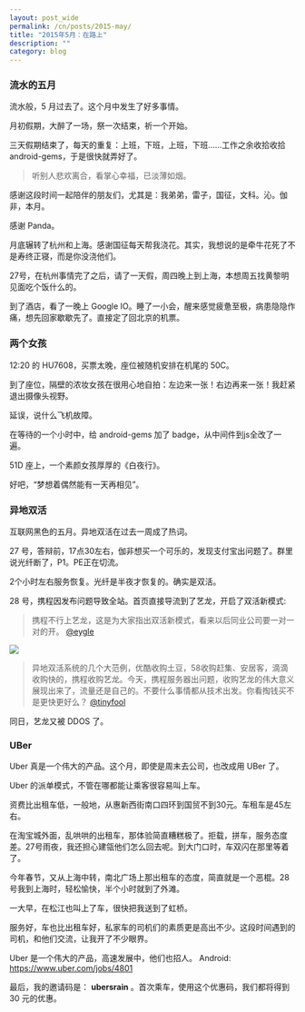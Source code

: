 ```yaml
---
layout: post_wide
permalink: /cn/posts/2015-may/
title: "2015年5月：在路上"
description: ""
category: blog
---
```


### 流水的五月

流水般，5 月过去了。这个月中发生了好多事情。

月初假期，大醉了一场，祭一次结束，祈一个开始。

三天假期结束了，每天的重复：上班，下班，上班，下班……工作之余收拾收拾 android-gems，于是很快就弄好了。

> 听别人悲欢离合，看掌心幸福，已淡薄如烟。

感谢这段时间一起陪伴的朋友们，尤其是：我弟弟，雷子，国征，文科。沁。伽非，本月。

感谢 Panda。

月底辗转了杭州和上海。感谢国征每天帮我浇花。其实，我想说的是牵牛花死了不是寿终正寝，而是你没浇他们。

27号，在杭州事情完了之后，请了一天假，周四晚上到上海，本想周五找黄黎明见面吃个饭什么的。

到了酒店，看了一晚上 Google IO。睡了一小会，醒来感觉疲惫至极，病患隐隐作痛，想先回家歇歇先了。直接定了回北京的机票。

### 两个女孩

12:20 的 HU7608，买票太晚，座位被随机安排在机尾的 50C。

到了座位，隔壁的浓妆女孩在很用心地自拍：左边来一张！右边再来一张！我赶紧退出摄像头视野。

延误，说什么飞机故障。

在等待的一个小时中，给 android-gems 加了 badge，从中间件到js全改了一遍。

51D 座上，一个素颜女孩厚厚的《白夜行》。

好吧，“梦想着偶然能有一天再相见”。

### 异地双活

互联网黑色的五月。异地双活在过去一周成了热词。

27 号，答辩前，17点30左右，伽非想买一个可乐的，发现支付宝出问题了。群里说光纤断了，P1。PE正在切流。

2个小时左右服务恢复。光纤是半夜才恢复的。确实是双活。

28 号，携程因发布问题导致全站。首页直接导流到了艺龙，开启了双活新模式:

> 携程不行上艺龙，这是为大家指出双活新模式，看来以后同业公司要一对一对的开。 [@eygle](http://weibo.com/1421147990/CjW09kXRu)

<div class='row'>
    <div class='col-md-6 col-md-offset-3'>
    <img src='//{{ site.s_host }}/large/54b4ff56gw1esk1q41fayj20ox05fq58.jpg' />
    </div>
</div>

> 异地双活系统的几个大范例，优酷收购土豆，58收购赶集、安居客，滴滴收购快的，携程收购艺龙。今天，携程服务器出问题，收购艺龙的伟大意义展现出来了，流量还是自己的。不要什么事情都从技术出发。你看掏钱买不是更快更好么？  [@tinyfool](http://weibo.com/1400229064/CjW04i83F)

同日，艺龙又被 DDOS 了。


### UBer

Uber 真是一个伟大的产品。这个月，即使是周末去公司，也改成用 UBer 了。

Uber 的派单模式，不管在哪都能让乘客很容易叫上车。

资费比出租车低，一般地，从惠新西街南口四环到国贸不到30元。车租车是45左右。

在淘宝城外面，乱哄哄的出租车，那体验简直糟糕极了。拒载，拼车，服务态度差。27号雨夜，我还担心建瓴他们怎么回去呢。到大门口时，车双闪在那里等着了。

今年春节，又从上海中转，南北广场上那出租车的态度，简直就是一个恶棍。28 号我到上海时，轻松愉快，半个小时就到了外滩。

一大早，在松江也叫上了车，很快把我送到了虹桥。

服务好，车也比出租车好，私家车的司机们的素质更是高出不少。这段时间遇到的司机，和他们交流，让我开了不少眼界。

Uber 是一个伟大的产品，高速发展中，他们也招人。 Android: https://www.uber.com/jobs/4801

最后，我的邀请码是： **ubersrain**  。首次乘车，使用这个优惠码，我们都将得到 30 元的优惠。
